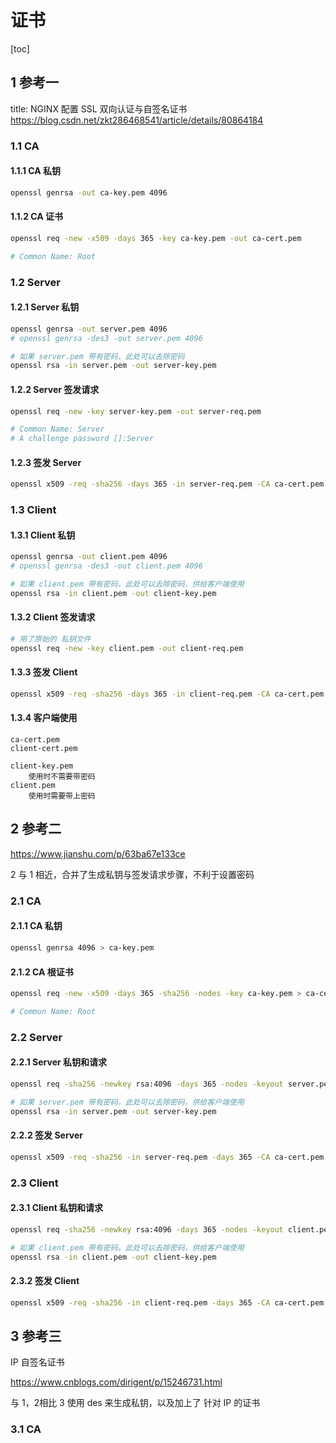 # 证书

[toc]

## 1 参考一

title: NGINX 配置 SSL 双向认证与自签名证书
<https://blog.csdn.net/zkt286468541/article/details/80864184>

### 1.1 CA

#### 1.1.1 CA 私钥

```bash
openssl genrsa -out ca-key.pem 4096
```

#### 1.1.2 CA 证书

```bash
openssl req -new -x509 -days 365 -key ca-key.pem -out ca-cert.pem

# Common Name: Root
```

### 1.2 Server

#### 1.2.1 Server 私钥

```bash
openssl genrsa -out server.pem 4096
# openssl genrsa -des3 -out server.pem 4096

# 如果 server.pem 带有密码，此处可以去除密码
openssl rsa -in server.pem -out server-key.pem
```

#### 1.2.2 Server 签发请求

```bash
openssl req -new -key server-key.pem -out server-req.pem

# Common Name: Server
# A challenge password []:Server
```

#### 1.2.3 签发 Server

```bash
openssl x509 -req -sha256 -days 365 -in server-req.pem -CA ca-cert.pem -CAkey ca-key.pem -CAcreateserial -out server-cert.pem
```

### 1.3 Client

#### 1.3.1 Client 私钥

```bash
openssl genrsa -out client.pem 4096
# openssl genrsa -des3 -out client.pem 4096

# 如果 client.pem 带有密码，此处可以去除密码，供给客户端使用
openssl rsa -in client.pem -out client-key.pem
```

#### 1.3.2 Client 签发请求

```bash
# 用了原始的 私钥文件
openssl req -new -key client.pem -out client-req.pem
```

#### 1.3.3 签发 Client

```bash
openssl x509 -req -sha256 -days 365 -in client-req.pem -CA ca-cert.pem -CAkey ca-key.pem -CAcreateserial -out client-cert.pem
```

#### 1.3.4 客户端使用

```text
ca-cert.pem
client-cert.pem

client-key.pem
    使用时不需要带密码
client.pem
    使用时需要带上密码
```

## 2 参考二

<https://www.jianshu.com/p/63ba67e133ce>

2 与 1 相近，合并了生成私钥与签发请求步骤，不利于设置密码

### 2.1 CA

#### 2.1.1 CA 私钥

```bash
openssl genrsa 4096 > ca-key.pem
```

#### 2.1.2 CA 根证书

```bash
openssl req -new -x509 -days 365 -sha256 -nodes -key ca-key.pem > ca-cert.pem

# Common Name: Root
```

### 2.2 Server

#### 2.2.1 Server 私钥和请求

```bash
openssl req -sha256 -newkey rsa:4096 -days 365 -nodes -keyout server.pem > server-req.pem

# 如果 server.pem 带有密码，此处可以去除密码，供给客户端使用
openssl rsa -in server.pem -out server-key.pem
```

#### 2.2.2 签发 Server

```bash
openssl x509 -req -sha256 -in server-req.pem -days 365 -CA ca-cert.pem -CAkey ca-key.pem -set_serial 01 > server-cert.pem
```

### 2.3 Client

#### 2.3.1 Client 私钥和请求

```bash
openssl req -sha256 -newkey rsa:4096 -days 365 -nodes -keyout client.pem > client-req.pem

# 如果 client.pem 带有密码，此处可以去除密码，供给客户端使用
openssl rsa -in client.pem -out client-key.pem
```

#### 2.3.2 签发 Client

```bash
openssl x509 -req -sha256 -in client-req.pem -days 365 -CA ca-cert.pem -CAkey ca-key.pem -set_serial 01 > client-cert.pem
```

## 3 参考三

IP 自签名证书

<https://www.cnblogs.com/dirigent/p/15246731.html>

与 1，2相比 3 使用 des 来生成私钥，以及加上了 针对 IP 的证书

### 3.1 CA
